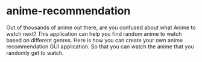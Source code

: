 # anime-recommendation
Out of thousands of anime out there, are you confused about what Anime to watch next? This application can help you find random anime to watch based on different genres.  Here is how you can create your own anime recommendation GUI application. So that you can watch the anime that you randomly get to watch.

